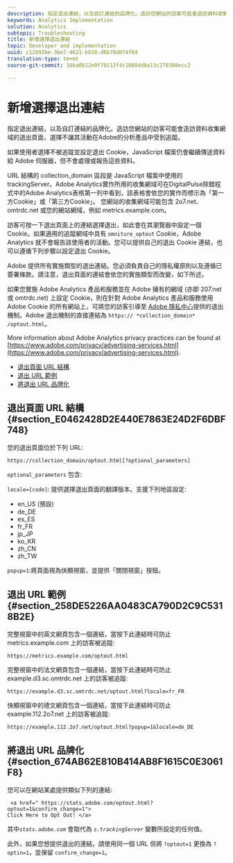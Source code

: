 ```yaml
---
description: 指定退出連結，以及自訂連結的品牌化。造訪您網站的訪客可能會造訪資料收集網域的退出頁面，選擇不讓其活動在Adobe的分析產品中受到追蹤。
keywords: Analytics Implementation
solution: Analytics
subtopic: Troubleshooting
title: 新增選擇退出連結
topic: Developer and implementation
uuid: c12092be-3be7-4621-b838-d6b78d074f84
translation-type: tm+mt
source-git-commit: 16ba0b12e0f70112f4c10804d0a13c278388ecc2

---
```



# 新增選擇退出連結

指定退出連結，以及自訂連結的品牌化。造訪您網站的訪客可能會造訪資料收集網域的退出頁面，選擇不讓其活動在Adobe的分析產品中受到追蹤。

如果使用者選擇不被追蹤並設定退出 Cookie，JavaScript 檔案仍會繼續傳送資料給 Adobe 伺服器，但不會處理或報告這些資料。

URL 結構的 collection_domain 區段是 JavaScript 檔案中使用的 trackingServer。Adobe Analytics實作所用的收集網域可在DigitalPulse除錯程式中的Adobe Analytics表格第一列中看到，該表格會依您的實作而標示為「第一方Cookie」或「第三方Cookie」。 您網站的收集網域可能包含 2o7.net、omtrdc.net 或您的網站網域，例如 metrics.example.com。

訪客可按一下退出頁面上的連結選擇退出，如此會在其瀏覽器中設定一個 Cookie。如果適用的追蹤網域中具有 `omniture_optout` Cookie，Adobe Analytics 就不會報告該使用者的活動。您可以提供自己的退出 Cookie 連結，也可以遵循下列步驟以設定退出 Cookie。

Adobe 提供所有實施類型的退出連結。您必須負責自己的隱私權原則以及遵循已簽署條款。請注意，退出頁面的連結會依您的實施類型而改變，如下所述。

如果您實施 Adobe Analytics 產品和服務並在 Adobe 擁有的網域 (亦即 207.net 或 omtrdc.net) 上設定 Cookie，則在針對 Adobe Analytics 產品和服務使用 Adobe Cookie 的所有網站上，可將您的訪客引導至 [Adobe 隱私中心](https://www.adobe.com/privacy/opt-out.html)提供的退出機制。Adobe 退出機制的直接連結為 `https:// *collection_domain* /optout.html`。

More information about Adobe Analytics privacy practices can be found at [https://www.adobe.com/privacy/advertising-services.html](https://www.adobe.com/privacy/advertising-services.html).

* [退出頁面 URL 結構](/help/implement/js-implementation/data-collection/opt-out-link.md#section_E0462428D2E440E7863E24D2F6DBF748)
* [退出 URL 範例](/help/implement/js-implementation/data-collection/opt-out-link.md#section_258DE5226AA0483CA790D2C9C5318B2E)
* [將退出 URL 品牌化](/help/implement/js-implementation/data-collection/opt-out-link.md#section_674AB62E810B414AB8F1615C0E3061F8)

## 退出頁面 URL 結構 {#section_E0462428D2E440E7863E24D2F6DBF748}

您的退出頁面位於下列 URL:

```
https://collection_domain/optout.html[?optional_parameters]
```

`optional_parameters` 包含:

`locale=[code]`: 提供選擇退出頁面的翻譯版本。支援下列地區設定:

* en_US (預設)
* de_DE
* es_ES
* fr_FR
* jp_JP
* ko_KR
* zh_CN
* zh_TW

`popup=1`:將頁面視為快顯視窗，並提供「關閉視窗」按鈕。

## 退出 URL 範例 {#section_258DE5226AA0483CA790D2C9C5318B2E}

完整視窗中的英文網頁包含一個連結，當按下此連結時可防止 metrics.example.com 上的訪客被追蹤:

```
https://metrics.example.com/optout.html
```

完整視窗中的法文網頁包含一個連結，當按下此連結時可防止 example.d3.sc.omtrdc.net 上的訪客被追蹤:

```
https://example.d3.sc.omtrdc.net/optout.html?locale=fr_FR
```

快顯視窗中的德文網頁包含一個連結，當按下此連結時可防止 example.112.2o7.net 上的訪客被追蹤:

```
https://example.112.2o7.net/optout.html?popup=1&locale=de_DE
```

## 將退出 URL 品牌化 {#section_674AB62E810B414AB8F1615C0E3061F8}

您可以在網站某處提供類似下列的連結:

```
 <a href=" https://stats.adobe.com/optout.html?optout=1&confirm_change=1">
Click Here to Opt Out! </a>
```

其中&#x200B;*`stats.adobe.com`* 會取代為 *`s.trackingServer`* 變數所設定的任何值。

此外，如果您想提供退出的連結，請使用同一個 URL 但將 `?optout=1` 更換為 `?optin=1`，並保留 `confirm_change=1`。
